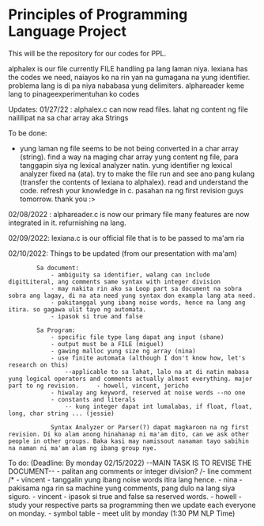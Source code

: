 # Principles of Programming Language Project

This will be the repository for our codes for PPL.

alphalex is our file currently FILE handling pa lang laman niya.
lexiana has the codes we need, naiayos ko na rin yan na gumagana na yung identifier. problema lang is di pa niya nababasa yung delimiters.
alphareader keme lang to pinageexperimentuhan ko codes

Updates:
01/27/22 : alphalex.c can now read files. lahat ng content ng file naililipat na sa char array aka Strings

To be done:
- yung laman ng file seems to be not being converted in a char array (string). find a way na maging char array yung content ng file, para tanggapin siya ng lexical analyzer natin. yung identifier ng lexical analyzer fixed na (ata). try to make the file run and see ano pang kulang (transfer the contents of lexiana to alphalex). read and understand the code. refresh your knowledge in c. pasahan na ng first revision guys tomorrow. thank you :>

02/08/2022 : alphareader.c is now our primary file many features are now integrated in it. refurnishing na lang.

02/09/2022: lexiana.c is our official file that is to be passed to ma'am ria

02/10/2022: Things to be updated (from our presentation with ma'am)

            Sa document:
                - ambiguity sa identifier, walang can include digitLiteral, ang comments same syntax with integer division
                - may nakita rin ako sa Loop part sa document na sobra sobra ang lagay, di na ata need yung syntax don exampla lang ata need.
                - pakitanggal yung ibang noise words, hence na lang ang itira. so gagawa ulit tayo ng automata.
                - ipasok si true and false

            Sa Program:
                - specific file type lang dapat ang input (shane)
                - output must be a FILE (miguel)
                - gawing malloc yung size ng array (nina)
                - use finite automata (although I don't know how, let's research on this)
                    --applicable to sa lahat, lalo na at di natin mabasa yung logical operators and comments actually almost everything. major part to ng revision.     - howell, vincent, jericho
                - hiwalay ang keyword, reserved at noise words --no one
                - constants and literals
                    -- kung integer dapat int lumalabas, if float, float, long, char string ... (jessie)
                
                Syntax Analyzer or Parser(?) dapat magkaroon na ng first revision. Di ko alam anong hinahanap ni ma'am dito, can we ask other people in other groups. Baka kasi may namissout nanaman tayo sabihin na naman ni ma'am alam ng ibang group nye.

To do: (Deadline: By monday 02/15/2022)         --MAIN TASK IS TO REVISE THE DOCUMENT--
    - palitan ang comments or integer division? /- line comment /*                      - vincent
    - tanggalin yung ibang noise words itira lang hence.                                - nina
    - pakisama nga rin sa machine yung comments, pang dulo na lang siya siguro.         - vincent
    - ipasok si true and false sa reserved words.                                       - howell
    - study your respective parts sa programming then we update each everyone on monday.
    - symbol table
    - meet ulit by monday (1:30 PM NLP Time)
